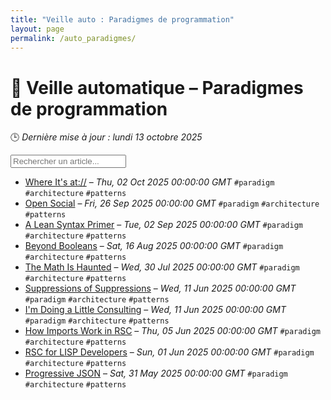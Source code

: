 ```yaml
---
title: "Veille auto : Paradigmes de programmation"
layout: page
permalink: /auto_paradigmes/
---
```


# 🧠 Veille automatique – Paradigmes de programmation

🕒 *Dernière mise à jour : lundi 13 octobre 2025*

<div class="search-container">
  <input type="text" id="article-search" placeholder="Rechercher un article...">
  <div class="tag-filters" id="tag-filters">
    <!-- Les filtres par tag seront générés dynamiquement -->
  </div>
</div>

- <span data-article='{"title":"Where It&apos;s at://","link":"https://overreacted.io/where-its-at/","date":"Thu, 02 Oct 2025 00:00:00 GMT","tags":["paradigm","architecture","patterns"]}'>[Where It's at://](https://overreacted.io/where-its-at/) – *Thu, 02 Oct 2025 00:00:00 GMT* `#paradigm` `#architecture` `#patterns`</span>
- <span data-article='{"title":"Open Social","link":"https://overreacted.io/open-social/","date":"Fri, 26 Sep 2025 00:00:00 GMT","tags":["paradigm","architecture","patterns"]}'>[Open Social](https://overreacted.io/open-social/) – *Fri, 26 Sep 2025 00:00:00 GMT* `#paradigm` `#architecture` `#patterns`</span>
- <span data-article='{"title":"A Lean Syntax Primer","link":"https://overreacted.io/a-lean-syntax-primer/","date":"Tue, 02 Sep 2025 00:00:00 GMT","tags":["paradigm","architecture","patterns"]}'>[A Lean Syntax Primer](https://overreacted.io/a-lean-syntax-primer/) – *Tue, 02 Sep 2025 00:00:00 GMT* `#paradigm` `#architecture` `#patterns`</span>
- <span data-article='{"title":"Beyond Booleans","link":"https://overreacted.io/beyond-booleans/","date":"Sat, 16 Aug 2025 00:00:00 GMT","tags":["paradigm","architecture","patterns"]}'>[Beyond Booleans](https://overreacted.io/beyond-booleans/) – *Sat, 16 Aug 2025 00:00:00 GMT* `#paradigm` `#architecture` `#patterns`</span>
- <span data-article='{"title":"The Math Is Haunted","link":"https://overreacted.io/the-math-is-haunted/","date":"Wed, 30 Jul 2025 00:00:00 GMT","tags":["paradigm","architecture","patterns"]}'>[The Math Is Haunted](https://overreacted.io/the-math-is-haunted/) – *Wed, 30 Jul 2025 00:00:00 GMT* `#paradigm` `#architecture` `#patterns`</span>
- <span data-article='{"title":"Suppressions of Suppressions","link":"https://overreacted.io/suppressions-of-suppressions/","date":"Wed, 11 Jun 2025 00:00:00 GMT","tags":["paradigm","architecture","patterns"]}'>[Suppressions of Suppressions](https://overreacted.io/suppressions-of-suppressions/) – *Wed, 11 Jun 2025 00:00:00 GMT* `#paradigm` `#architecture` `#patterns`</span>
- <span data-article='{"title":"I&apos;m Doing a Little Consulting","link":"https://overreacted.io/im-doing-a-little-consulting/","date":"Wed, 11 Jun 2025 00:00:00 GMT","tags":["paradigm","architecture","patterns"]}'>[I'm Doing a Little Consulting](https://overreacted.io/im-doing-a-little-consulting/) – *Wed, 11 Jun 2025 00:00:00 GMT* `#paradigm` `#architecture` `#patterns`</span>
- <span data-article='{"title":"How Imports Work in RSC","link":"https://overreacted.io/how-imports-work-in-rsc/","date":"Thu, 05 Jun 2025 00:00:00 GMT","tags":["paradigm","architecture","patterns"]}'>[How Imports Work in RSC](https://overreacted.io/how-imports-work-in-rsc/) – *Thu, 05 Jun 2025 00:00:00 GMT* `#paradigm` `#architecture` `#patterns`</span>
- <span data-article='{"title":"RSC for LISP Developers","link":"https://overreacted.io/rsc-for-lisp-developers/","date":"Sun, 01 Jun 2025 00:00:00 GMT","tags":["paradigm","architecture","patterns"]}'>[RSC for LISP Developers](https://overreacted.io/rsc-for-lisp-developers/) – *Sun, 01 Jun 2025 00:00:00 GMT* `#paradigm` `#architecture` `#patterns`</span>
- <span data-article='{"title":"Progressive JSON","link":"https://overreacted.io/progressive-json/","date":"Sat, 31 May 2025 00:00:00 GMT","tags":["paradigm","architecture","patterns"]}'>[Progressive JSON](https://overreacted.io/progressive-json/) – *Sat, 31 May 2025 00:00:00 GMT* `#paradigm` `#architecture` `#patterns`</span>


<script>
document.addEventListener('DOMContentLoaded', function() {
  function filterArticles() {
    const input = document.getElementById('article-search');
    const filter = input.value.toLowerCase();
    const items = document.getElementsByTagName('li');
    
    for (let i = 0; i < items.length; i++) {
      const item = items[i];
      const text = item.textContent.toLowerCase();
      if (text.indexOf(filter) > -1) {
        item.style.display = "";
      } else {
        item.style.display = "none";
      }
    }
  }

  // Extraction de tous les tags présents dans les articles
  const tagElements = document.querySelectorAll('code');
  const tags = new Set();
  
  tagElements.forEach(el => {
    if (el.textContent.startsWith('#')) {
      tags.add(el.textContent.substring(1));
    }
  });
  
  // Génération des filtres par tag
  const tagFiltersContainer = document.getElementById('tag-filters');
  if (tagFiltersContainer) {
    tags.forEach(tag => {
      const tagBtn = document.createElement('button');
      tagBtn.className = 'tag-filter-btn';
      tagBtn.textContent = '#' + tag;
      tagBtn.onclick = function() {
        document.getElementById('article-search').value = tag;
        filterArticles();
      };
      tagFiltersContainer.appendChild(tagBtn);
    });
  }
  
  // Attacher l'événement de filtrage au champ de recherche
  const searchInput = document.getElementById('article-search');
  if (searchInput) {
    searchInput.addEventListener('input', filterArticles);
  }
});
</script>